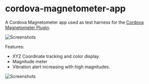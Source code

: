 # cordova-magnetometer-app

A Cordova Magnetometer app used as test harness for the [Cordova Magnetometer Plugin](https://github.com/sdesalas/cordova-plugin-magnetometer).

![Screenshots](https://raw.githubusercontent.com/sdesalas/cordova-magnetometer-app/master/design/screenshots/3xScreenshots.jpg)

Features:

- XYZ Coordinate tracking and color display.
- Magnitude meter
- Vibration alert increasing with high magnitudes.

![Screenshots](https://raw.githubusercontent.com/sdesalas/cordova-magnetometer-app/master/design/screenshots/2xScreenshots.png)
